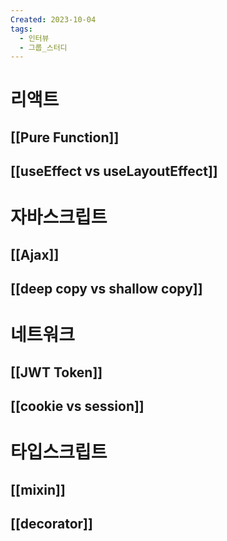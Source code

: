 ```yaml
---
Created: 2023-10-04
tags:
  - 인터뷰
  - 그룹_스터디
---
```

# 리액트
## [[Pure Function]]
## [[useEffect vs useLayoutEffect]]

# 자바스크립트
## [[Ajax]]
## [[deep copy vs shallow copy]]
# 네트워크
## [[JWT Token]]
## [[cookie vs session]]
# 타입스크립트
## [[mixin]]
## [[decorator]]